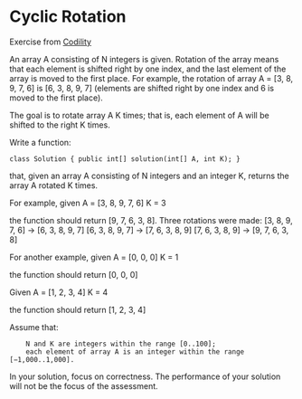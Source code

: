 # Cyclic Rotation

Exercise from [Codility](https://app.codility.com/programmers/lessons/2-arrays/cyclic_rotation/)



An array A consisting of N integers is given. Rotation of the array means that each element is shifted right by one index, and the last element of the array is moved to the first place. For example, the rotation of array A = [3, 8, 9, 7, 6] is [6, 3, 8, 9, 7] (elements are shifted right by one index and 6 is moved to the first place).

The goal is to rotate array A K times; that is, each element of A will be shifted to the right K times.

Write a function:

    class Solution { public int[] solution(int[] A, int K); }

that, given an array A consisting of N integers and an integer K, returns the array A rotated K times.

For example, given
A = [3, 8, 9, 7, 6]
K = 3

the function should return [9, 7, 6, 3, 8]. Three rotations were made:
[3, 8, 9, 7, 6] -> [6, 3, 8, 9, 7]
[6, 3, 8, 9, 7] -> [7, 6, 3, 8, 9]
[7, 6, 3, 8, 9] -> [9, 7, 6, 3, 8]

For another example, given
A = [0, 0, 0]
K = 1

the function should return [0, 0, 0]

Given
A = [1, 2, 3, 4]
K = 4

the function should return [1, 2, 3, 4]

Assume that:

        N and K are integers within the range [0..100];
        each element of array A is an integer within the range [−1,000..1,000].

In your solution, focus on correctness. The performance of your solution will not be the focus of the assessment.
